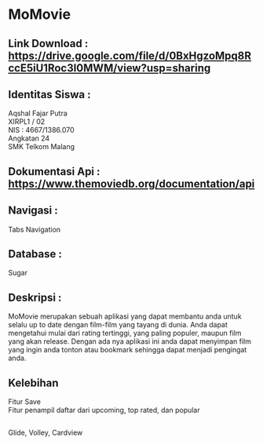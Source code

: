 # MoMovie
## Link Download : https://drive.google.com/file/d/0BxHgzoMpq8RccE5iU1Roc3I0MWM/view?usp=sharing
## Identitas Siswa :
Aqshal Fajar Putra <br>
XIRPL1 / 02 <br>
NIS : 4667/1386.070 <br>
Angkatan 24 <br>
SMK Telkom Malang <br>
## Dokumentasi Api : https://www.themoviedb.org/documentation/api
## Navigasi :
Tabs Navigation
## Database :
Sugar
## Deskripsi :
MoMovie merupakan sebuah aplikasi yang dapat membantu anda untuk selalu up to date dengan film-film yang tayang di dunia. Anda dapat  mengetahui mulai dari
rating tertinggi, yang paling populer, maupun film yang akan release. Dengan ada nya aplikasi ini anda dapat menyimpan film yang 
ingin anda tonton atau bookmark sehingga dapat menjadi pengingat anda.

## Kelebihan
Fitur Save <br>
Fitur penampil daftar dari upcoming, top rated, dan popular

##
Glide, Volley, Cardview
